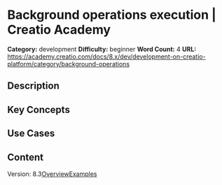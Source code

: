 # Background operations execution | Creatio Academy

**Category:** development **Difficulty:** beginner **Word Count:** 4 **URL:**
https://academy.creatio.com/docs/8.x/dev/development-on-creatio-platform/category/background-operations

## Description

## Key Concepts

## Use Cases

## Content

Version:
8.3[Overview](/docs/8.x/dev/development-on-creatio-platform/back-end-development/data-operations-back-end/execute-operations-in-the-background/overview)[Examples](/docs/8.x/dev/development-on-creatio-platform/background-operations-examples)
